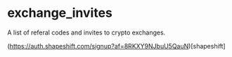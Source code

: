# exchange_invites
A list of referal codes and invites to crypto exchanges.

(https://auth.shapeshift.com/signup?af=8RKXY9NJbuU5QauN)[shapeshift]
